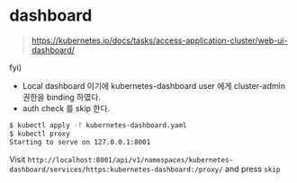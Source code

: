 # dashboard

> https://kubernetes.io/docs/tasks/access-application-cluster/web-ui-dashboard/

fyi)
* Local dashboard 이기에 kubernetes-dashboard user 에게 cluster-admin 권한을 binding 하였다.
* auth check 를 skip 한다.

```zsh
$ kubectl apply -f kubernetes-dashboard.yaml
$ kubectl proxy
Starting to serve on 127.0.0.1:8001
```

Visit `http://localhost:8001/api/v1/namespaces/kubernetes-dashboard/services/https:kubernetes-dashboard:/proxy/` and press `skip`
